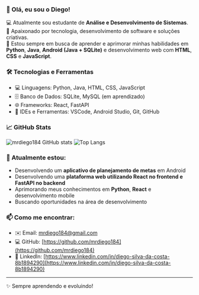 ### 👋 Olá, eu sou o Diego!

💻 Atualmente sou estudante de **Análise e Desenvolvimento de Sistemas**.<br>
🚀 Apaixonado por tecnologia, desenvolvimento de software e soluções criativas.<br>
🔧 Estou sempre em busca de aprender e aprimorar minhas habilidades em **Python**, **Java**, **Android (Java + SQLite)** e desenvolvimento web com **HTML**, **CSS** e **JavaScript**.<br>

### 🛠️ Tecnologias e Ferramentas
- 💻 Linguagens: Python, Java, HTML, CSS, JavaScript
- 🗄️ Banco de Dados: SQLite, MySQL (em aprendizado)
- 🌐 Frameworks: React, FastAPI
- 🧠 IDEs e Ferramentas: VSCode, Android Studio, Git, GitHub


### 📈 GitHub Stats
<p align="left">
  <img src="https://github-readme-stats.vercel.app/api?username=mrdiego184&show_icons=true&theme=tokyonight" alt="mrdiego184 GitHub stats"/>
  <img src="https://github-readme-stats.vercel.app/api/top-langs/?username=mrdiego184&layout=compact&theme=tokyonight" alt="Top Langs"/>
</p>

### 🚀 Atualmente estou:
- Desenvolvendo um **aplicativo de planejamento de metas** em Android
- Desenvolvendo uma **plataforma web utilizando React no frontend e FastAPI no backend**
- Aprimorando meus conhecimentos em **Python**, **React** e desenvolvimento mobile
- Buscando oportunidades na área de desenvolvimento

### 📫 Como me encontrar:
- ✉️ Email: mrdiego184@gmail.com
- 💻 GitHub: [https://github.com/mrdiego184](https://github.com/mrdiego184)
- 🔗 LinkedIn: [https://www.linkedin.com/in/diego-silva-da-costa-8b1894290](https://www.linkedin.com/in/diego-silva-da-costa-8b1894290)

---

✨ Sempre aprendendo e evoluindo!
